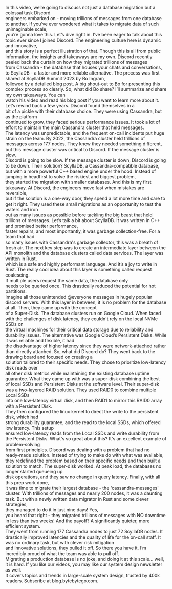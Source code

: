 In this video, we’re going to discuss not just a  database migration but a colossal task Discord  
engineers embarked on - moving trillions of  messages from one database to another.
If you’ve ever wondered what it takes to  migrate data of such unimaginable scale,  
you’re gonna love this. Let’s dive right in.
I’ve been eager to talk about this  topic ever since I joined Discord.
The engineering culture here  is dynamic and innovative,  
and this story is a perfect illustration  of that. Though this is all from public  
information, the insights  and takeaways are my own.
Discord recently peeled back the curtain  on how they migrated trillions of messages  
from Cassandra - the database that  houses your chats and conversations,  
to ScyllaDB - a faster  and more reliable alternative.
The process was first shared at  ScyllaDB Summit 2023 by Bo Ingram,  
followed by a detailed blog post.
A big shout-out to Bo for presenting  this complex process so clearly.
So, what did Bo share? I’ll summarize  and share my own takeaways. You can  
watch his video and read his blog post  if you want to learn more about it.
Let’s rewind back a few years.  Discord found themselves in a  
bit of a pickle with their database choice.
They were using Cassandra, but as the platform  
continued to grow, they faced  serious performance issues.
It took a lot of effort to maintain the  main Cassandra cluster that held messages.  
The latency was unpredictable, and the frequent  on-call incidents put huge strain on the team.
By 2022, the Cassandra cluster held  trillions of messages across 177 nodes.
They knew they needed something different,  
but this message cluster was critical to  Discord. If the message cluster is slow,  
Discord is going to be slow. If the message  cluster is down, Discord is going to be down.
Their solution? ScyllaDB, a  Cassandra-compatible database,  
but with a more powerful C++  based engine under the hood.
Instead of jumping in headfirst to  solve the riskiest and biggest problem,  
they started the migration with smaller databases.
And this is my first takeaway. At Discord, the  engineers move fast when mistakes are reversible,  
but if the solution is a one-way door, they  spend a lot more time and care to get it right.
They used these small migrations as an  opportunity to test the waters and iron  
out as many issues as possible before tackling  the big beast that held trillions of messages.
Let’s talk a bit about ScyllaDB. It was  written in C++ and promised better performance,  
faster repairs, and most importantly, it was  garbage collection-free. For a team that had  
so many issues with Cassandra's garbage  collector, this was a breath of fresh air.
The next key step was to create  an intermediate layer between the  
API monolith and the database clusters called  data services. The layer was written in Rust,  
which is a safe and highly performant  language. And it’s a joy to write in Rust.
The really cool idea about this layer  is something called request coalescing.  
If multiple users request the  same data, the database only  
needs to be queried once. This drastically  reduced the potential for hot partitions.  
Imagine all those unintended @everyone  messages in hugely popular discord servers.
With this layer in between, it is  no problem for the database at all.
Then, they came up with the concept  
of a Super-Disk. The database  clusters run on Google Cloud.
When faced with the challenges of disk latency,  they couldn't rely on the local NVMe SSDs on  
the virtual machines for their critical data  storage due to reliability and durability issues.
The alternative was Google Cloud’s Persistent  Disks. While it was reliable and flexible, it had  
the disadvantage of higher latency since they were  network-attached rather than directly attached.
So, what did Discord do? They went back to  the drawing board and focused on creating a  
solution tailored to their specific needs. They  chose to prioritize low-latency disk reads over  
all other disk metrics while maintaining  the existing database uptime guarantee.
What they came up with was a  super-disk combining the best  
of local SSDs and Persistent  Disks at the software level.
Their super-disk was a two-layered RAID solution.  They used RAID0 to combine multiple Local SSDs  
into one low-latency virtual disk, and then RAID1  to mirror this RAID0 array with a Persistent Disk.  
They then configured the linux kernel to direct  the write to the persistent disk, which had  
strong durability guarantee, and the read to the  local SSDs, which offered low latency. This setup  
ensured low-latency reads from the Local SSDs  and write durability from the Persistent Disks.
What's so great about this? It's an  excellent example of problem-solving  
from first principles. Discord was  dealing with a problem that had no  
ready-made solution. Instead of trying  to make do with what was available,  
they redefined the problem based on their  specific needs and then built a solution to match.
The super-disk worked. At peak load, the  databases no longer started queueing up  
disk operations, and they saw  no change in query latency.
Finally, with all this prep work done,  
it was time to migrate their largest  database - the 'cassandra-messages'  
cluster. With trillions of messages and  nearly 200 nodes, it was a daunting task.
But with a newly written data migrator  in Rust and some clever strategies,  
they managed to do it in just nine days! Yes,  
you heard that right - they migrated trillions of  messages with NO downtime in less than two weeks!
And the payoff? A significantly  quieter, more efficient system.  
They went from running 177 Cassandra  nodes to just 72 ScyllaDB nodes. It  
drastically improved latencies and the  quality of life for the on-call staff.
It was no ordinary task, but  with clever risk mitigation  
and innovative solutions, they pulled it off.
So there you have it. I’m incredibly proud  of what the team was able to pull off.  
Migrating a production database is no joke,  and doing it at this scale… well, it is hard.
If you like our videos, you may like  our system design newsletter as well.  
It covers topics and trends in large-scale  system design, trusted by 400k readers.
Subscribe at blog.bytebytego.com.
